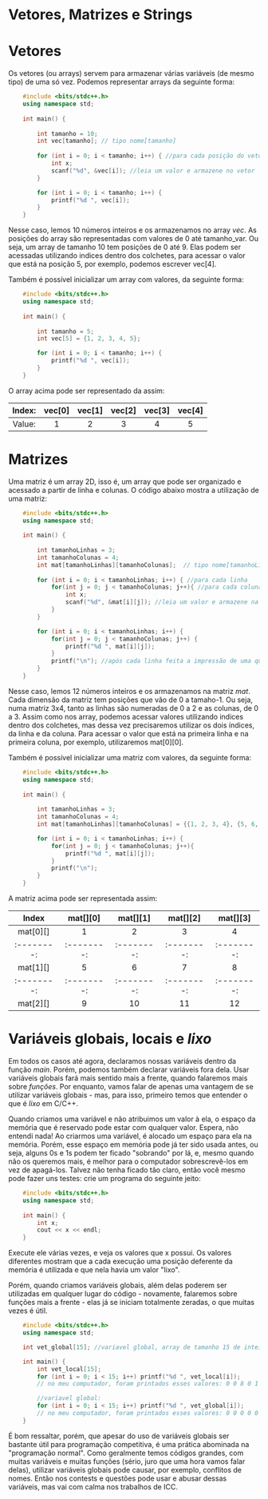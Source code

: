 # Vetores, Matrizes e Strings

# Vetores

Os vetores (ou arrays) servem para armazenar várias variáveis (de mesmo tipo) de uma só vez. Podemos representar arrays da seguinte forma:

```c++
    #include <bits/stdc++.h>
    using namespace std;
    
    int main() {
        
        int tamanho = 10;
        int vec[tamanho]; // tipo nome[tamanho]
        
        for (int i = 0; i < tamanho; i++) { //para cada posição do vetor
            int x;
            scanf("%d", &vec[i]); //leia um valor e armazene no vetor
        }

        for (int i = 0; i < tamanho; i++) {
            printf("%d ", vec[i]);
        }
    }
```

Nesse caso, lemos 10 números inteiros e os armazenamos no array *vec*. As posições do array são representadas com valores de 0 até tamanho_var. Ou seja, um array de tamanho 10 tem posições de 0 até 9. Elas podem ser acessadas utilizando indices dentro dos colchetes, para acessar o valor que está na posição 5, por exemplo, podemos escrever vec[4].

Também é possível inicializar um array com valores, da seguinte forma:

```c++
    #include <bits/stdc++.h>
    using namespace std;
    
    int main() {
        
        int tamanho = 5;
        int vec[5] = {1, 2, 3, 4, 5};

        for (int i = 0; i < tamanho; i++) {
            printf("%d ", vec[i]);
        }
    }
```

O array acima pode ser representado da assim:

| Index: | vec[0] | vec[1] | vec[2] | vec[3] | vec[4] |
|:------:|:------:|:------:|:------:|:------:|:------:|
| Value: |    1   |    2   |    3   |    4   |    5   |


# Matrizes
Uma matriz é um array 2D, isso é, um array que pode ser organizado e acessado a partir de linha e colunas. O código abaixo mostra a utilização de uma matriz:

```c++
    #include <bits/stdc++.h>
    using namespace std;
    
    int main() {
        
        int tamanhoLinhas = 3;
        int tamanhoColunas = 4;
        int mat[tamanhoLinhas][tamanhoColunas];  // tipo nome[tamanhoLinhas][tamanhoColunas]
        
        for (int i = 0; i < tamanhoLinhas; i++) { //para cada linha
            for(int j = 0; j < tamanhoColunas; j++){ //para cada coluna
                int x;
                scanf("%d", &mat[i][j]); //leia um valor e armazene na matriz
            }
        }

        for (int i = 0; i < tamanhoLinhas; i++) {
            for(int j = 0; j < tamanhoColunas; j++) {
                printf("%d ", mat[i][j]);
            }
            printf("\n"); //após cada linha feita a impressão de uma quebra
        }
    }
```

Nesse caso, lemos 12 números inteiros e os armazenamos na matriz *mat*. Cada dimensão da matriz tem posições que vão de 0 a tamaho-1. Ou seja, numa matriz 3x4, tanto as linhas são numeradas de 0 a 2 e as colunas, de 0 a 3. Assim como nos array, podemos acessar valores utilizando indices dentro dos colchetes, mas dessa vez precisaremos utilizar os dois índices, da linha e da coluna. Para acessar o valor que está na primeira linha e na primeira coluna, por exemplo, utilizaremos mat[0][0].

Também é possível inicializar uma matriz com valores, da seguinte forma:

```c++
    #include <bits/stdc++.h>
    using namespace std;
    
    int main() {
        
        int tamanhoLinhas = 3;
        int tamanhoColunas = 4;
        int mat[tamanhoLinhas][tamanhoColunas] = {{1, 2, 3, 4}, {5, 6, 7, 8}, {9, 10, 11, 12}};

        for (int i = 0; i < tamanhoLinhas; i++) {
            for(int j = 0; j < tamanhoColunas; j++){
                printf("%d ", mat[i][j]);
            }
            printf("\n");
        }
    }
```

A matriz acima pode ser representada assim:

|  Index   | mat[][0] | mat[][1] | mat[][2] | mat[][3] |
|:--------:|:--------:|:--------:|:--------:|:--------:|
| mat[0][] |     1    |     2    |     3    |     4    |
|:--------:|:--------:|:--------:|:--------:|:--------:|
| mat[1][] |     5    |     6    |     7    |     8    |
|:--------:|:--------:|:--------:|:--------:|:--------:|
| mat[2][] |     9    |    10    |    11    |    12    |

# Variáveis globais, locais e *lixo*

Em todos os casos até agora, declaramos nossas variáveis dentro da função *main*. Porém, podemos também declarar variáveis fora dela. Usar variáveis globais fará mais sentido mais a frente, quando falaremos mais sobre *funções*. Por enquanto, vamos falar de apenas uma vantagem de se utilizar variáveis globais - mas, para isso, primeiro temos que entender o que é *lixo* em C/C++.

Quando criamos uma variável e não atribuimos um valor à ela, o espaço da memória que é reservado pode estar com qualquer valor. Espera, não entendi nada! Ao criarmos uma variável, é alocado um espaço para ela na memória. Porém, esse espaço em memória pode já ter sido usada antes, ou seja, alguns 0s e 1s podem ter ficado "sobrando" por lá, e, mesmo quando não os queremos mais, é melhor para o computador sobrescrevê-los em vez de apagá-los. Talvez não tenha ficado tão claro, então você mesmo pode fazer uns testes: crie um programa do seguinte jeito:

```c++
    #include <bits/stdc++.h>
    using namespace std;
    
    int main() {
        int x;
        cout << x << endl;
    }
```

Execute ele várias vezes, e veja os valores que x possui. Os valores diferentes mostram que a cada execução uma posição deferente da memória é utilizada e que nela havia um valor "lixo".

Porém, quando criamos variáveis globais, além delas poderem ser utilizadas em qualquer lugar do código - novamente, falaremos sobre funções mais a frente - elas já se iniciam totalmente zeradas, o que muitas vezes é útil.

```c++
    #include <bits/stdc++.h>
    using namespace std;

    int vet_global[15]; //variavel global, array de tamanho 15 de inteiros.

    int main() {
        int vet_local[15];
        for (int i = 0; i < 15; i++) printf("%d ", vet_local[i]);
        // no meu computador, foram printados esses valores: 0 0 8 0 1 0 -1477321288 32764 -1477321272 32764 9 0 0 0 4839111

        //variavel global:
        for (int i = 0; i < 15; i++) printf("%d ", vet_global[i]);
        // no meu computador, foram printados esses valores: 0 0 0 0 0 0 0 0 0 0 0 0 0 0 0 
    }
```

É bom ressaltar, porém, que apesar do uso de variáveis globais ser bastante útil para programação competitiva, é uma prática abominada na "programação normal". Como geralmente temos códigos grandes, com muitas variáveis e muitas funções (sério, juro que uma hora vamos falar delas), utilizar variáveis globais pode causar, por exemplo, conflitos de nomes. Então nos contests e questões pode usar e abusar dessas variáveis, mas vai com calma nos trabalhos de ICC.
